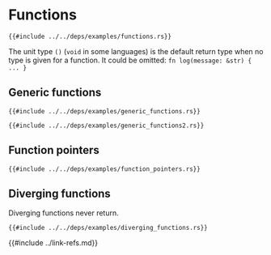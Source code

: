 # Functions

```rust,editable
{{#include ../../deps/examples/functions.rs}}
```

The unit type `()` (`void` in some languages) is the default return type when no type is given for a function.
It could be omitted: `fn log(message: &str) { ... }`

## Generic functions

```rust,editable
{{#include ../../deps/examples/generic_functions.rs}}
```

```rust,editable
{{#include ../../deps/examples/generic_functions2.rs}}
```

## Function pointers

```rust,editable
{{#include ../../deps/examples/function_pointers.rs}}
```

## Diverging functions

Diverging functions never return.

```rust,editable,should_panic
{{#include ../../deps/examples/diverging_functions.rs}}
```

{{#include ../link-refs.md}}
